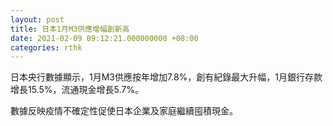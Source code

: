 ```yaml
---
layout: post
title: 日本1月M3供應增幅創新高
date: 2021-02-09 09:12:21.000000000 +08:00
categories: rthk
---
```


日本央行數據顯示，1月M3供應按年增加7.8%，創有紀錄最大升幅，1月銀行存款增長15.5%，流通現金增長5.7%。

數據反映疫情不確定性促使日本企業及家庭繼續囤積現金。
